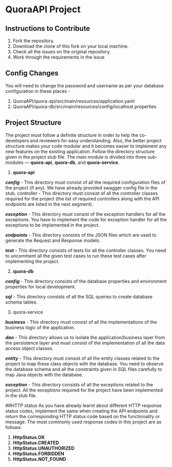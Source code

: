 # QuoraAPI Project
## Instructions to Contribute
1. Fork the repository.
2. Download the clone of this fork on your local machine.
3. Check all the issues on the original repository.
4. Work through the requirements in the issue
## Config Changes
You will need to change the password and username as per your database configuration in these places -
1. QuoraAPI/quora-api/src/main/resources/application.yaml
2. QuoraAPI/quora-db/src/main/resources/config/localhost.properties
## Project Structure
The project must follow a definite structure in order to help the co-developers and reviewers for easy understanding. Also, the better project structure makes your code modular and it becomes easier to implement any new features on the existing application. Follow the directory structure given in the project stub file. The main module is divided into three sub-modules —  **quora-api**, **quora-db**, and **quora-service**.
1. **quora-api**

***config*** - This directory must consist of all the required configuration files of the project (if any). We have already provided swagger config file in the stub.
controller - This directory must consist of all the controller classes required for the project (the list of required controllers along with the API endpoints are listed in the next segment).

***exception*** - This directory must consist of the exception handlers for all the exceptions. You have to implement the code for exception handler for all the exceptions to be implemented in the project.

***endpoints*** - This directory consists of the JSON files which are used to generate the Request and Response models.

***test*** - This directory consists of tests for all the controller classes. You need to uncomment all the given test cases to run these test cases after implementing the project.

2. **quora-db**

***config*** - This directory consists of the database properties and environment properties for local development.

***sql*** - This directory consists of all the SQL queries to create database schema tables.

3. quora-service

***business*** - This directory must consist of all the implementations of the business logic of the application.

***dao*** - This directory allows us to isolate the application/business layer from the persistence layer and must consist of the implementation of all the data access object classes.

***entity*** - This directory must consist of all the entity classes related to the project to map these class objects with the database. You need to observe the database schema and all the constraints given in SQL files carefully to map Java objects with the database.

***exception*** - This directory consists of all the exceptions related to the project. All the exceptions required for the project have been implemented in the stub file.

##HTTP status
As you have already learnt about different HTTP response status codes, implement the same when creating the API endpoints and return the corresponding HTTP status code based on the functionality or message. The most commonly used response codes in this project are as follows:
1. **HttpStatus.OK**
2. **HttpStatus.CREATED**
3. **HttpStatus.UNAUTHORIZED**
4. **HttpStatus.FORBIDDEN**
5. **HttpStatus.NOT_FOUND**
